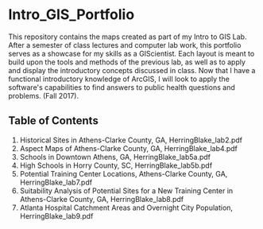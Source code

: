 # Intro_GIS_Portfolio
This repository contains the maps created as part of my Intro to GIS Lab. After a semester of class lectures and computer lab work, this portfolio serves as a showcase for my skills as a GIScientist. Each layout is meant to build upon the tools and methods of the previous lab, as well as to apply and display the introductory concepts discussed in class. Now that I have a functional introductory knowledge of ArcGIS, I will look to apply the software's capabilities to find answers to public health questions and problems. (Fall 2017). 

## Table of Contents

1. Historical Sites in Athens-Clarke County, GA, HerringBlake_lab2.pdf
2. Aspect Maps of Athens-Clarke County, GA, HerringBlake_lab4.pdf
3. Schools in Downtown Athens, GA, HerringBlake_lab5a.pdf
4. High Schools in Horry County, SC, HerringBlake_lab5b.pdf
5. Potential Training Center Locations, Athens-Clarke County, GA, HerringBlake_lab7.pdf
6. Suitability Analysis of Potential Sites for a New Training Center in Athens-Clarke County, GA, HerringBlake_lab8.pdf
7. Atlanta Hospital Catchment Areas and Overnight City Population, HerringBlake_lab9.pdf
